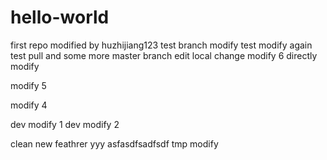 # hello-world
first repo
modified by huzhijiang123
test branch modify
test modify again
test pull and some more
master branch edit
local change
modify 6
directly modify


modify 5

modify 4

dev modify 1
dev modify 2

clean
new feathrer
yyy
asfasdfsadfsdf
tmp modify
